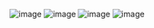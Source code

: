 ![image](https://github.com/user-attachments/assets/268b32a0-4657-4e38-bb0e-4181609cab4c)
![image](https://github.com/user-attachments/assets/03d38b50-5ce3-4566-bee9-b1ab83aa261c)
![image](https://github.com/user-attachments/assets/86f58ac2-0221-421c-8d56-21a89ab93169)
![image](https://github.com/user-attachments/assets/b7e6d53a-b6cc-41c2-848c-e6a458cc8df6)
